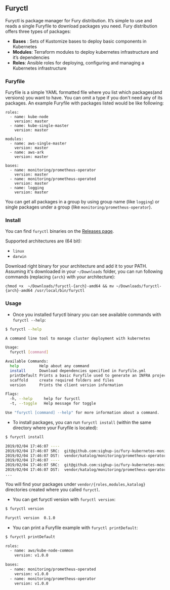 ## Furyctl

Furyctl is package manager for Fury distribution. It’s simple to use and reads a single Furyfile to download
packages you need. Fury distribution offers three types of packages:

- **Bases** : Sets of Kustomize bases to deploy basic components in Kubernetes
- **Modules**: Terraform modules to deploy kubernetes infrastructure and it’s dependencies
- **Roles**: Ansible roles for deploying, configuring and managing a Kubernetes infrastructure

### Furyfile

Furyfile is a simple YAML formatted file where you list which packages(and versions) you want to have.
You can omit a type if you don't need any of its packages. An example Furyfile with packages listed
would be like following:

```
roles:
  - name: kube-node
    version: master
  - name: kube-single-master
    version: master

modules:
  - name: aws-single-master
    version: master
  - name: aws-ark
    version: master

bases:
  - name: monitoring/prometheus-operator
    version: master
  - name: monitoring/prometheus-operated
    version: master
  - name: logging
    version: master
```

You can get all packages in a group by using group name (like `logging`) or single packages under a group
(like `monitoring/prometheus-operator`).

### Install

You can find `furyctl` binaries on the [Releases page](releases).

Supported architectures are (64 bit):

- `linux`
- `darwin`

Download right binary for your architecture and add it to your PATH. Assuming it's downloaded in your
`~/Downloads` folder, you can run following commands (replacing `{arch}` with your architecture):

```
chmod +x  ~/Downloads/furyctl-{arch}-amd64 && mv ~/Downloads/furyctl-{arch}-amd64 /usr/local/bin/furyctl
```

### Usage

- Once you installed furyctl binary you can see available commands with `furyctl --help`:

```bash
$ furyctl --help

A command line tool to manage cluster deployment with kubernetes

Usage:
  furyctl [command]

Available Commands:
  help         Help about any command
  install      Download dependencies specified in Furyfile.yml
  printDefault Prints a basic Furyfile used to generate an INFRA project
  scaffold     create required folders and files
  version      Prints the client version information

Flags:
  -h, --help     help for furyctl
  -t, --toggle   Help message for toggle

Use "furyctl [command] --help" for more information about a command.
```

- To install packages, you can run `furyctl install` (within the same directory where your Furyfile is located):

```bash
$ furyctl install

2019/02/04 17:46:07 ----
2019/02/04 17:46:07 SRC:  git@github.com:sighup-io/fury-kubernetes-monitoring//katalog/prometheus-operator?ref=master
2019/02/04 17:46:07 DST:  vendor/katalog/monitoring/prometheus-operator
2019/02/04 17:46:07 ----
2019/02/04 17:46:07 SRC:  git@github.com:sighup-io/fury-kubernetes-monitoring//katalog/prometheus-operator?ref=master
2019/02/04 17:46:07 DST:  vendor/katalog/monitoring/prometheus-operator
...
```

You will find your packages under `vendor/{roles,modules,katalog}` directories created where you called `furyctl`.

- You can get furyctl version with `furyctl version`:

```bash
$ furyctl version

Furyctl version  0.1.0
```

- You can print a Furyfile example with `furyctl printDefault`:

```bash
$ furyctl printDefault

roles:
  - name: aws/kube-node-common
    version: v1.0.0

bases:
  - name: monitoring/prometheus-operated
    version: v1.0.0
  - name: monitoring/prometheus-operator
    version: v1.0.0
```
